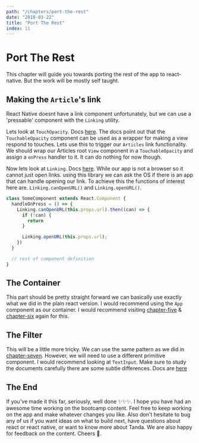 ```yaml
---
path: "/chapters/port-the-rest"
date: "2018-03-22"
title: "Port The Rest"
index: 11
---
```


# Port The Rest

This chapter will guide you towards porting the rest of the app to react-native. But the work will be mostly self taught.

## Making the `Article`'s link

React Native doesnt have a link component unfortunately, but we can use a 'pressable' component with the `Linking` utility.

Lets look at `TouchOpacity`. Docs [here](https://facebook.github.io/react-native/docs/touchableopacity.html). The docs point out that the `TouchableOpacity` component can be used as a wrapper for making a view respond to touches. Lets use this to trigger our `Articles` link functionality. We should wrap our Articles root `View` component in a `TouchableOpacity` and assign a `onPress` handler to it. It can do nothing for now though.

Now lets look at `Linking`. Docs [here](https://facebook.github.io/react-native/docs/linking.html). While our app is not a browser so it cannot just open links. using this library we can ask the OS if there is an app that can handle opening our link. To achieve this the functions of interest here are. `Linking.canOpenURL()` and `Linking.openURL()`.


```js
class SomeComponent extends React.Component {
  handleOnPress = () => {
    Linking.canOpenURL(this.props.url).then((can) => {
      if (!can) {
        return
      }

      Linking.openURL(this.props.url);
    })
  }

  // rest of component definition
}
```


## The Container

This part should be pretty straight forward we can basically use exactly what we did in the plain react version. I would recommend using the `App` component as our container. I would recommend visiting [chapter-five](./chapter-five.md) & [chapter-six](./chapter-six.md) again for this.


## The Filter

This will be a little more tricky. We can use the same pattern as we did in [chapter-seven](./chapter-seven.md). However, we will need to use a different primitive component. I would recommend looking at `TextInput`. Make sure to study the documents carefully there are some subtle differences. Docs are [here](https://facebook.github.io/react-native/docs/textinput.html)


## The End

If you've made it this far, seriously, well done ✨✨✨. I hope you have had an awesome time working on the bootcamp content. Feel free to keep working on the app and make whatever changes you like. Also don't hesitate to bug any of us if you want ideas on what to build next, have questions about react or react native, or want to know more about Tanda. We are also happy for feedback on the content. Cheers 🤙.
